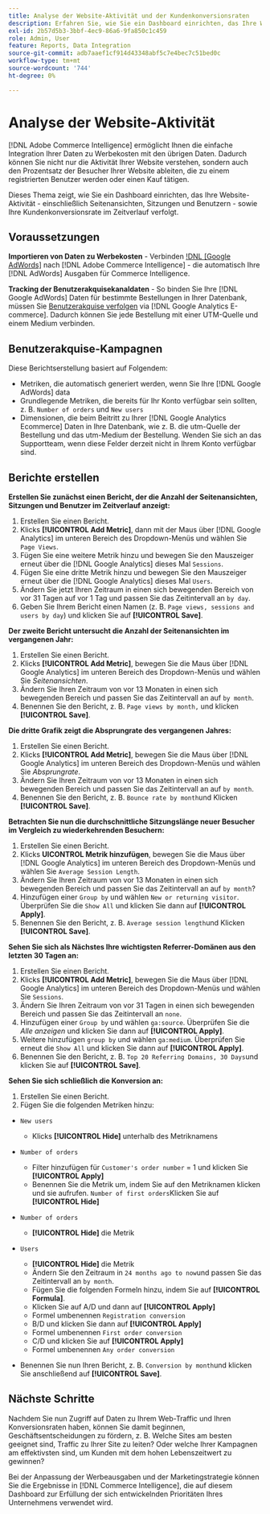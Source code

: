 ```yaml
---
title: Analyse der Website-Aktivität und der Kundenkonversionsraten
description: Erfahren Sie, wie Sie ein Dashboard einrichten, das Ihre Website-Aktivität - einschließlich Seitenansichten, Sitzungen und Benutzern - sowie Ihre Kundenkonversionsrate im Laufe der Zeit verfolgt.
exl-id: 2b57d5b3-3bbf-4ec9-86a6-9fa850c1c459
role: Admin, User
feature: Reports, Data Integration
source-git-commit: adb7aaef1cf914d43348abf5c7e4bec7c51bed0c
workflow-type: tm+mt
source-wordcount: '744'
ht-degree: 0%

---
```


# Analyse der Website-Aktivität

[!DNL Adobe Commerce Intelligence] ermöglicht Ihnen die einfache Integration Ihrer Daten zu Werbekosten mit den übrigen Daten. Dadurch können Sie nicht nur die Aktivität Ihrer Website verstehen, sondern auch den Prozentsatz der Besucher Ihrer Website ableiten, die zu einem registrierten Benutzer werden oder einen Kauf tätigen.

Dieses Thema zeigt, wie Sie ein Dashboard einrichten, das Ihre Website-Aktivität - einschließlich Seitenansichten, Sitzungen und Benutzern - sowie Ihre Kundenkonversionsrate im Zeitverlauf verfolgt.

## Voraussetzungen

**Importieren von Daten zu Werbekosten** - Verbinden [!DNL [Google AdWords]](../importing-data/integrations/google-adwords.md) nach [!DNL Adobe Commerce Intelligence] - die automatisch Ihre [!DNL AdWords] Ausgaben für Commerce Intelligence.

**Tracking der Benutzerakquisekanaldaten** - So binden Sie Ihre [!DNL Google AdWords] Daten für bestimmte Bestellungen in Ihrer Datenbank, müssen Sie [Benutzerakquise verfolgen](../analysis/google-track-user-acq.md) via [!DNL Google Analytics E-commerce]. Dadurch können Sie jede Bestellung mit einer UTM-Quelle und einem Medium verbinden.

## Benutzerakquise-Kampagnen

Diese Berichtserstellung basiert auf Folgendem:

* Metriken, die automatisch generiert werden, wenn Sie Ihre [!DNL Google AdWords] data
* Grundlegende Metriken, die bereits für Ihr Konto verfügbar sein sollten, z. B. `Number of orders` und `New users`
* Dimensionen, die beim Beitritt zu Ihrer [!DNL Google Analytics Ecommerce] Daten in Ihre Datenbank, wie z. B. die utm-Quelle der Bestellung und das utm-Medium der Bestellung. Wenden Sie sich an das Supportteam, wenn diese Felder derzeit nicht in Ihrem Konto verfügbar sind.

## Berichte erstellen

**Erstellen Sie zunächst einen Bericht, der die Anzahl der Seitenansichten, Sitzungen und Benutzer im Zeitverlauf anzeigt:**

1. Erstellen Sie einen Bericht.
1. Klicks **[!UICONTROL Add Metric]**, dann mit der Maus über [!DNL Google Analytics] im unteren Bereich des Dropdown-Menüs und wählen Sie `Page Views`.
1. Fügen Sie eine weitere Metrik hinzu und bewegen Sie den Mauszeiger erneut über die [!DNL Google Analytics] dieses Mal `Sessions`.
1. Fügen Sie eine dritte Metrik hinzu und bewegen Sie den Mauszeiger erneut über die [!DNL Google Analytics] dieses Mal `Users`.
1. Ändern Sie jetzt Ihren Zeitraum in einen sich bewegenden Bereich von vor 31 Tagen auf vor 1 Tag und passen Sie das Zeitintervall an `by day`.
1. Geben Sie Ihrem Bericht einen Namen (z. B. `Page views, sessions and users by day`) und klicken Sie auf **[!UICONTROL Save]**.

**Der zweite Bericht untersucht die Anzahl der Seitenansichten im vergangenen Jahr:**

1. Erstellen Sie einen Bericht.
1. Klicks **[!UICONTROL Add Metric]**, bewegen Sie die Maus über [!DNL Google Analytics] im unteren Bereich des Dropdown-Menüs und wählen Sie _Seitenansichten_.
1. Ändern Sie Ihren Zeitraum von vor 13 Monaten in einen sich bewegenden Bereich und passen Sie das Zeitintervall an auf `by month`.
1. Benennen Sie den Bericht, z. B. `Page views by month,` und klicken **[!UICONTROL Save]**.

**Die dritte Grafik zeigt die Absprungrate des vergangenen Jahres:**

1. Erstellen Sie einen Bericht.
1. Klicks **[!UICONTROL Add Metric]**, bewegen Sie die Maus über [!DNL Google Analytics] im unteren Bereich des Dropdown-Menüs und wählen Sie _Absprungrate_.
1. Ändern Sie Ihren Zeitraum von vor 13 Monaten in einen sich bewegenden Bereich und passen Sie das Zeitintervall an auf `by month`.
1. Benennen Sie den Bericht, z. B. `Bounce rate by month`und Klicken **[!UICONTROL Save]**.

**Betrachten Sie nun die durchschnittliche Sitzungslänge neuer Besucher im Vergleich zu wiederkehrenden Besuchern:**

1. Erstellen Sie einen Bericht.
1. Klicks **UICONTROL Metrik hinzufügen**, bewegen Sie die Maus über [!DNL Google Analytics] im unteren Bereich des Dropdown-Menüs und wählen Sie `Average Session Length`.
1. Ändern Sie Ihren Zeitraum von vor 13 Monaten in einen sich bewegenden Bereich und passen Sie das Zeitintervall an auf `by month`?
1. Hinzufügen einer `Group by` und wählen `New or returning visitor`.  Überprüfen Sie die `Show All` und klicken Sie dann auf **[!UICONTROL Apply]**.
1. Benennen Sie den Bericht, z. B. `Average session length`und Klicken **[!UICONTROL Save]**.

**Sehen Sie sich als Nächstes Ihre wichtigsten Referrer-Domänen aus den letzten 30 Tagen an:**

1. Erstellen Sie einen Bericht.
1. Klicks **[!UICONTROL Add Metric]**, bewegen Sie die Maus über [!DNL Google Analytics] im unteren Bereich des Dropdown-Menüs und wählen Sie `Sessions`.
1. Ändern Sie Ihren Zeitraum von vor 31 Tagen in einen sich bewegenden Bereich und passen Sie das Zeitintervall an `none`.
1. Hinzufügen einer `Group by` und wählen `ga:source`.  Überprüfen Sie die _Alle anzeigen_ und klicken Sie dann auf **[!UICONTROL Apply]**.
1. Weitere hinzufügen `group by` und wählen `ga:medium`. Überprüfen Sie erneut die `Show All` und klicken Sie dann auf **[!UICONTROL Apply]**.
1. Benennen Sie den Bericht, z. B. `Top 20 Referring Domains, 30 Days`und klicken Sie auf **[!UICONTROL Save]**.

**Sehen Sie sich schließlich die Konversion an:**

1. Erstellen Sie einen Bericht.
1. Fügen Sie die folgenden Metriken hinzu:

* `New users`
   * Klicks **[!UICONTROL Hide]** unterhalb des Metriknamens

* `Number of orders`
   * Filter hinzufügen für `Customer's order number` = 1 und klicken Sie **[!UICONTROL Apply]**
   * Benennen Sie die Metrik um, indem Sie auf den Metriknamen klicken und sie aufrufen. `Number of first orders`Klicken Sie auf **[!UICONTROL Hide]**

* `Number of orders`
   * **[!UICONTROL Hide]** die Metrik

* `Users`
   * **[!UICONTROL Hide]** die Metrik
   * Ändern Sie den Zeitraum in `24 months ago to now`und passen Sie das Zeitintervall an `by month`.
   * Fügen Sie die folgenden Formeln hinzu, indem Sie auf **[!UICONTROL Formula]**.
   * Klicken Sie auf A/D und dann auf **[!UICONTROL Apply]**
   * Formel umbenennen `Registration conversion`
   * B/D und klicken Sie dann auf **[!UICONTROL Apply]**
   * Formel umbenennen `First order conversion`
   * C/D und klicken Sie auf **[!UICONTROL Apply]**
   * Formel umbenennen `Any order conversion`

* Benennen Sie nun Ihren Bericht, z. B. `Conversion by month`und klicken Sie anschließend auf **[!UICONTROL Save]**.

## Nächste Schritte

Nachdem Sie nun Zugriff auf Daten zu Ihrem Web-Traffic und Ihren Konversionsraten haben, können Sie damit beginnen, Geschäftsentscheidungen zu fördern, z. B. Welche Sites am besten geeignet sind, Traffic zu Ihrer Site zu leiten? Oder welche Ihrer Kampagnen am effektivsten sind, um Kunden mit dem hohen Lebenszeitwert zu gewinnen?

Bei der Anpassung der Werbeausgaben und der Marketingstrategie können Sie die Ergebnisse in [!DNL Commerce Intelligence], die auf diesem Dashboard zur Erfüllung der sich entwickelnden Prioritäten Ihres Unternehmens verwendet wird.
